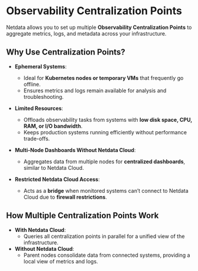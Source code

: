 # **Observability Centralization Points**  

Netdata allows you to set up multiple **Observability Centralization Points** to aggregate metrics, logs, and metadata across your infrastructure.  

## **Why Use Centralization Points?**  

- **Ephemeral Systems**:  
  - Ideal for **Kubernetes nodes or temporary VMs** that frequently go offline.  
  - Ensures metrics and logs remain available for analysis and troubleshooting.  

- **Limited Resources**:  
  - Offloads observability tasks from systems with **low disk space, CPU, RAM, or I/O bandwidth**.  
  - Keeps production systems running efficiently without performance trade-offs.  

- **Multi-Node Dashboards Without Netdata Cloud**:  
  - Aggregates data from multiple nodes for **centralized dashboards**, similar to Netdata Cloud.  

- **Restricted Netdata Cloud Access**:  
  - Acts as a **bridge** when monitored systems can’t connect to Netdata Cloud due to **firewall restrictions**.  

## **How Multiple Centralization Points Work**  

- **With Netdata Cloud**:  
  - Queries all centralization points in parallel for a unified view of the infrastructure.  
- **Without Netdata Cloud**:  
  - Parent nodes consolidate data from connected systems, providing a local view of metrics and logs.